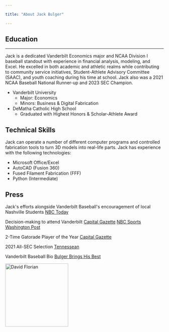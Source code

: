 ```yaml
---

title: "About Jack Bulger"

---
```


## Education
---

Jack is a dedicated Vanderbilt Economics major and NCAA Division I baseball standout with experience in financial analysis, modeling, and Excel. He excelled in both academic and athletic realms while contributing to community service initiatives, Student-Athlete Advisory Committee (SAAC), and youth coaching during his time at school. Jack also was a 2021 NCAA Baseball National Runner-up and 2023 SEC Champion. 

* Vanderbilt University
  * Major: Economics
  * Minors: Business & Digital Fabrication
* DeMatha Catholic High School
  * Graduated with Highest Honors & Scholar-Athlete Award

## Technical Skills

Jack can operate a number of different computer programs and controlled fabrication tools to turn 3D models into real-life parts. Jack has experience with the following technologies:

* Microsoft Office/Excel
* AutoCAD (Fusion 360)
* Fused Filament Fabrication (FFF)
* Python (Intermediate)

## Press 

Jack's efforts alongside Vanderbilt Baseball's encouragement of local Nashville Students [NBC Today](https://www.nbc.com/today/video/vanderbilt-university-athletes-encourage-students-to-attend-school/NBCN481605840.)

Decision-making to attend Vanderbilt [Capital Gazette](https://www.capitalgazette.com/sports/high-school/ac-cs-jack-bulger-bowie-mlb-draft-feature-20200609-dssinoyc5vesbp6o3vmir5ugru-story.html?outputType=amp) [NBC Sports](https://www.nbcsportswashington.com/news/he-wasnt-selected-in-the-mlb-draft-but-demathas-jack-bulger-still-has-dream-school-to-look-forward-to/308502/) [Washington Post](https://www.washingtonpost.com/sports/2020/06/06/with-baseballs-status-uncertain-demathas-top-prospect-tries-make-sense-his-future/?outputType=amp)

2-Time Gatorade Player of the Year [Capital Gazette](https://www.capitalgazette.com/sports/ac-cs-jackbulger-gatoradepoy20190602-story.html)

2021 All-SEC Selection [Tennessean](https://www.tennessean.com/story/sports/2021/05/24/jack-leiter-kumar-rocker-enrique-bradfield-carter-young-jack-bulger-vanderbilt-baseball-sec-honors/5234609001/)

Vanderbilt Baseball Bio [Bulger Brings His Best](https://vucommodores.com/bulger-brings-his-best/)





<img src="/assets/img/David_Headshot_web2.jpg" alt="David Florian" style="width:200px;"/>
